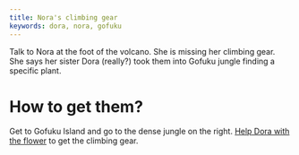 ```yaml
---
title: Nora's climbing gear
keywords: dora, nora, gofuku
---
```


Talk to Nora at the foot of the volcano. She is missing her climbing gear. She says her sister Dora (really?) took them into Gofuku jungle finding a specific plant.

# How to get them?
Get to Gofuku Island and go to the dense jungle on the right. [Help Dora with the flower](../../100-gofuku-island/050-flower/index.md) to get the climbing gear.
